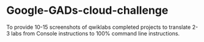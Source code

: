 # Google-GADs-cloud-challenge
To provide 10-15 screenshots of qwiklabs completed projects 
to translate 2-3 labs from Console instructions to 100% command line instructions.
